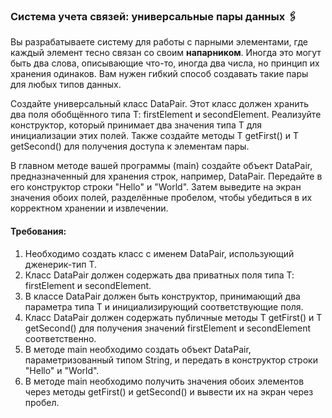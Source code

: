 
### Система учета связей: универсальные пары данных 🖇️

Вы разрабатываете систему для работы с парными элементами, где каждый элемент тесно связан со своим **напарником**. Иногда это могут быть два слова, описывающие что-то, иногда два числа, но принцип их хранения одинаков. Вам нужен гибкий способ создавать такие пары для любых типов данных.

Создайте универсальный класс DataPair<T>. Этот класс должен хранить два поля обобщённого типа T: firstElement и secondElement. Реализуйте конструктор, который принимает два значения типа T для инициализации этих полей. Также создайте методы T getFirst() и T getSecond() для получения доступа к элементам пары.

В главном методе вашей программы (main) создайте объект DataPair, предназначенный для хранения строк, например, DataPair<String>. Передайте в его конструктор строки "Hello" и "World". Затем выведите на экран значения обоих полей, разделённые пробелом, чтобы убедиться в их корректном хранении и извлечении.

#### Требования:
1. Необходимо создать класс с именем DataPair, использующий дженерик-тип T.
2. Класс DataPair должен содержать два приватных поля типа T: firstElement и secondElement.
3. В классе DataPair должен быть конструктор, принимающий два параметра типа T и инициализирующий соответствующие поля.
4. Класс DataPair должен содержать публичные методы T getFirst() и T getSecond() для получения значений firstElement и secondElement соответственно.
5. В методе main необходимо создать объект DataPair, параметризованный типом String, и передать в конструктор строки "Hello" и "World".
6. В методе main необходимо получить значения обоих элементов через методы getFirst() и getSecond() и вывести их на экран через пробел.